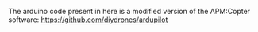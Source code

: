 The arduino code present in here is a modified version of the APM:Copter software: https://github.com/diydrones/ardupilot
